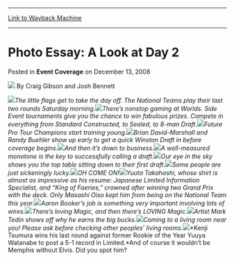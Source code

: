 
---
[Link to Wayback Machine](https://web.archive.org/web/20211022210350/https://magic.wizards.com/en/articles/archive/event-coverage/photo-essay-look-day-2-2008-12-13)

[_metadata_:author]:- "Craig Gibson and Josh Bennett"
[_metadata_:description]:- "The little flags get to take the day off. The National Teams play their last two rounds Saturday morning.There’s nonstop gaming at Worlds. Side Event tournaments give you the chance to win fabulous prizes."
[_metadata_:generator]:- "Drupal 7 (http://drupal.org)"
[_metadata_:node]:- "519121"
[_metadata_:publish_date]:- "2008-12-13"
[_metadata_:source]:- "div-main-content"
[_metadata_:title]:- "Photo Essay: A Look at Day 2"
[_metadata_:wayback_capture_timestamp]:- "2021-10-22 21:03:50"
[_metadata_:wayback_raw_url]:- "https://web.archive.org/web/20211022210350id_/https://magic.wizards.com/en/articles/archive/event-coverage/photo-essay-look-day-2-2008-12-13"
[_metadata_:wayback_url]:- "https://magic.wizards.com/en/articles/archive/event-coverage/photo-essay-look-day-2-2008-12-13"
---


Photo Essay: A Look at Day 2
============================



 Posted in **Event Coverage**
 on December 13, 2008 






![](https://media.magic.wizards.com/styles/auth_small/public/images/person/080314_1954.jpg)
By Craig Gibson and Josh Bennett











![](https://media.magic.wizards.com/image_legacy_migration/mtg/images/daily/events/worlds08/LD2_01.jpg)*The little flags get to take the day off. The National Teams play their last two rounds Saturday morning.*![](https://media.magic.wizards.com/image_legacy_migration/mtg/images/daily/events/worlds08/LD2_02.jpg)*There’s nonstop gaming at Worlds. Side Event tournaments give you the chance to win fabulous prizes. Compete in everything from Standard Constructed, to Sealed, to 8-man Draft.*![](https://media.magic.wizards.com/image_legacy_migration/mtg/images/daily/events/worlds08/LD2_03.jpg)*Future Pro Tour Champions start training young.*![](https://media.magic.wizards.com/image_legacy_migration/mtg/images/daily/events/worlds08/LD2_04.jpg)*Brian David-Marshall and Randy Buehler show up early to get a quick Winston Draft in before coverage begins.*![](https://media.magic.wizards.com/image_legacy_migration/mtg/images/daily/events/worlds08/LD2_05.jpg)*And then it’s down to business.*![](https://media.magic.wizards.com/image_legacy_migration/mtg/images/daily/events/worlds08/LD2_06.jpg)*A well-measured monotone is the key to successfully calling a draft.*![](https://media.magic.wizards.com/image_legacy_migration/mtg/images/daily/events/worlds08/LD2_07.jpg)*Our eye in the sky shows you the top table sitting down to their first draft.*![](https://media.magic.wizards.com/image_legacy_migration/mtg/images/daily/events/worlds08/LD2_08.jpg)*Some people are just sickeningly lucky.*![](https://media.magic.wizards.com/image_legacy_migration/mtg/images/daily/events/worlds08/LD2_09.jpg)*OH COME ON!*![](https://media.magic.wizards.com/image_legacy_migration/mtg/images/daily/events/worlds08/LD2_10.jpg)*Yuuta Takahashi, whose shirt is almost as impressive as his resume: Japanese Limited Information Specialist, and “King of Faeries,” crowned after winning two Grand Prix with the deck. Only Masashi Oiso kept him from being on the National Team this year.*![](https://media.magic.wizards.com/image_legacy_migration/mtg/images/daily/events/worlds08/LD2_11.jpg)*Aaron Booker’s job is something very important involving lots of wires.*![](https://media.magic.wizards.com/image_legacy_migration/mtg/images/daily/events/worlds08/LD2_12.jpg)*There’s loving Magic, and then there’s LOVING Magic.*![](https://media.magic.wizards.com/image_legacy_migration/mtg/images/daily/events/worlds08/LD2_13.jpg)*Artist Mark Tedin shows off why he earns the big bucks.*![](https://media.magic.wizards.com/image_legacy_migration/mtg/images/daily/events/worlds08/LD2_14.jpg)*Coming to a living room near you! Please ask before checking other peoples’ living rooms.*![](https://media.magic.wizards.com/image_legacy_migration/mtg/images/daily/events/worlds08/LD2_15.jpg)*Kenji Tsumura wins his last round against former Rookie of the Year Yuuya Watanabe to post a 5-1 record in Limited.*And of course it wouldn’t be Memphis without Elvis. Did you spot him?








